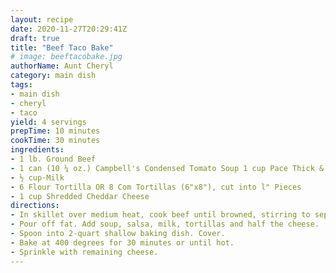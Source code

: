 ```yaml
--- 
layout: recipe 
date: 2020-11-27T20:29:41Z 
draft: true 
title: "Beef Taco Bake" 
# image: beeftacobake.jpg 
authorName: Aunt Cheryl 
category: main dish 
tags: 
- main dish 
- cheryl 
- taco 
yield: 4 servings 
prepTime: 10 minutes 
cookTime: 30 minutes 
ingredients: 
- 1 lb. Ground Beef 
- 1 can (10 ¼ oz.) Campbell's Condensed Tomato Soup 1 cup Pace Thick & Chunky Salsa 
- ½ cup·Milk 
- 6 Flour Tortilla OR 8 Com Tortillas (6"x8"), cut into l" Pieces 
- 1 cup Shredded Cheddar Cheese 
directions: 
- In skillet over medium heat, cook beef until browned, stirring to separate meat. 
- Pour off fat. Add soup, salsa, milk, tortillas and half the cheese. 
- Spoon into 2-quart shallow baking dish. Cover. 
- Bake at 400 degrees for 30 minutes or until hot. 
- Sprinkle with remaining cheese. 
---
```

